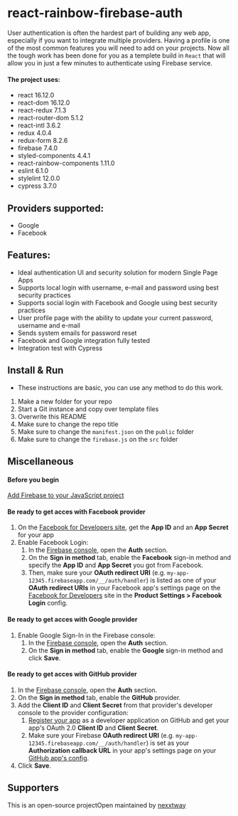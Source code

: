 # react-rainbow-firebase-auth

User authentication is often the hardest part of building any web app, especially if you want to integrate multiple providers. Having a profile is one of the most common features you will need to add on your projects. Now all the tough work has been done for you as a templete build in `React` that will allow you in just a few minutes to authenticate using Firebase service.

#### The project uses:

- react 16.12.0
- react-dom 16.12.0
- react-redux 7.1.3
- react-router-dom 5.1.2
- react-intl 3.6.2
- redux 4.0.4
- redux-form 8.2.6
- firebase 7.4.0
- styled-components 4.4.1
- react-rainbow-components 1.11.0
- eslint 6.1.0
- stylelint 12.0.0
- cypress 3.7.0

## Providers supported:

- Google
- Facebook

## Features:

- Ideal authentication UI and security solution for modern Single Page Apps
- Supports local login with username, e-mail and password using best security practices
- Supports social login with Facebook and Google using best security practices
- User profile page with the ability to update your current password, username and e-mail
- Sends system emails for password reset
- Facebook and Google integration fully tested
- Integration test with Cypress

## Install & Run

- These instructions are basic, you can use any method to do this work.

1. Make a new folder for your repo
2. Start a Git instance and copy over template files
3. Overwrite this README
4. Make sure to change the repo title
5. Make sure to change the `manifest.json` on the `public` folder
6. Make sure to change the `firebase.js` on the `src` folder

## Miscellaneous

#### Before you begin

[Add Firebase to your JavaScript project](https://firebase.google.com/docs/web/setup)

#### Be ready to get acces with Facebook provider

1. On the [Facebook for Developers site](https://developers.facebook.com/docs/facebook-login), get the **App ID** and an **App Secret** for your app
2. Enable Facebook Login:
    1. In the [Firebase console](https://console.firebase.google.com), open the **Auth** section.
    2. On the **Sign in method** tab, enable the **Facebook** sign-in method and specify the **App ID** and **App Secret** you got from Facebook.
    3. Then, make sure your **OAuth redirect URI** (e.g. `my-app-12345.firebaseapp.com/__/auth/handler`) is listed as one of your **OAuth redirect URIs** in your Facebook app's settings page on the [Facebook for Developers](https://developers.facebook.com) site in the **Product Settings > Facebook Login** config.

#### Be ready to get acces with Google provider

1. Enable Google Sign-In in the Firebase console:
    1. In the [Firebase console](https://console.firebase.google.com), open the **Auth** section.
    2. On the **Sign in method** tab, enable the **Google** sign-in method and click **Save**.

#### Be ready to get acces with GitHub provider

1. In the [Firebase console](https://console.firebase.google.com), open the **Auth** section.
2. On the **Sign in method** tab, enable the **GitHub** provider.
3. Add the **Client ID** and **Client Secret** from that provider's developer console to the provider configuration:
    1. [Register your app](https://github.com/settings/applications/new) as a developer application on GitHub and get your app's OAuth 2.0 **Client ID** and **Client Secret**.
    2. Make sure your Firebase **OAuth redirect URI** (e.g. `my-app-12345.firebaseapp.com/__/auth/handler`) is set as your **Authorization callback URL** in your app's settings page on your [GitHub app's config](https://github.com/settings/developers).
4. Click **Save**.

## Supporters

This is an open-source projectOpen maintained by [nexxtway](https://nexxtway.com)
